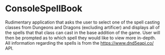 # ConsoleSpellBook
Rudimentary application that asks the user to select one of the spell casting classes from Dungeons and Dragons (excluding artificer) and displays all of the spells that that class can cast in the base addition of the game. 
User will then be prompted as to which spell they would like to view more in-depth.
All information regarding the spells is from the https://www.dnd5eapi.co/ API.
